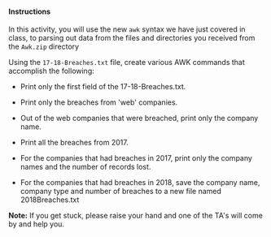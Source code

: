 #### Instructions

In this activity,  you will use the new `awk` syntax we have just covered in class, to parsing out data from the files and directories you received from the `Awk.zip` directory 

Using the `17-18-Breaches.txt` file, create various AWK commands that accomplish the following:

- Print only the first field of the 17-18-Breaches.txt.

- Print only the breaches from 'web' companies.

- Out of the web companies that were breached, print only the company name.

- Print all the breaches from 2017.

- For the companies that had breaches in 2017, print only the company names and the number of records lost.

- For the companies that had breaches in 2018, save the company name, company type and number of breaches to a new file named 2018Breaches.txt

**Note:** If you get stuck, please raise your hand and one of the TA's will come by and help you. 